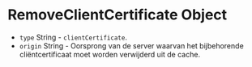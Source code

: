 # RemoveClientCertificate Object

* `type` String - `clientCertificate`.
* `origin` String - Oorsprong van de server waarvan het bijbehorende cliëntcertificaat moet worden verwijderd uit de cache.